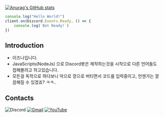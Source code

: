 [![Anurag's GitHub stats](https://github-readme-stats.vercel.app/api?username=izunya)](https://github.com/anuraghazra/github-readme-stats)

```javascript
console.log("Hello World!")
client.on(Discord.Events.Ready, () => {
    console.log(`Bot Ready!`)
})
```

## **Introduction**
- 이즈나입니다.
- JavaScripts(NodeJs) 으로 Discord봇은 제작하는것을 시작으로 다른 언어들도 접해볼려고 하고있습니다.
- 모든걸 독학으로 하다보니 악으로 깡으로 버티면서 코드를 입력중이고, 언젠가는 깔끔해질 수 있겠죠? ㅋㅋ..

## Contacts

![Discord](https://img.shields.io/badge/izunadesu%230127-5865F2?style=flat-square&logo=Discord&logoColor=white)
[![Gmail](https://img.shields.io/badge/Gmail-EA4335?style=flat-square&logo=Gmail&logoColor=white&link=mailto:twitchizuna@gmail.com)](mailto:twitchizuna@gmail.com)
[![YouTube](https://img.shields.io/youtube/channel/subscribers/UCy08-wUkWQekqmDKdtRZqHA?style=social)](https://www.youtube.com/channel/UCy08-wUkWQekqmDKdtRZqHA)